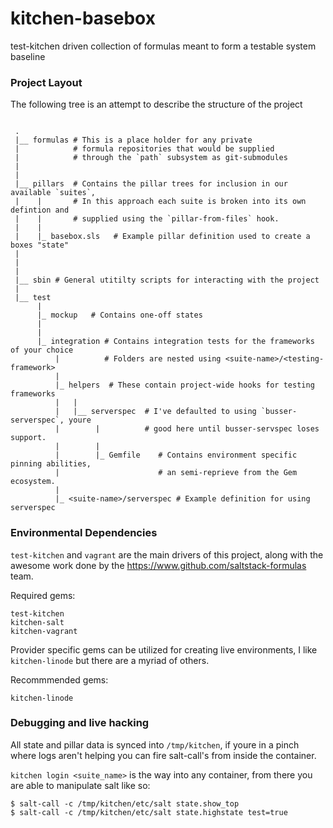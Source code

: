 # kitchen-basebox

test-kitchen driven collection of formulas meant to form a testable system baseline


### Project Layout

The following tree is an attempt to describe the structure of the project

```

 .
 |__ formulas # This is a place holder for any private
 |            # formula repositories that would be supplied
 |            # through the `path` subsystem as git-submodules
 |
 |
 |__ pillars  # Contains the pillar trees for inclusion in our available `suites`,
 |    |       # In this approach each suite is broken into its own defintion and
 |    |       # supplied using the `pillar-from-files` hook.
 |    |
 |    |_ basebox.sls   # Example pillar definition used to create a boxes "state"
 |
 |
 |
 |__ sbin # General utitilty scripts for interacting with the project
 |
 |__ test
      |
      |_ mockup   # Contains one-off states
      |
      |
      |_ integration # Contains integration tests for the frameworks of your choice
          |          # Folders are nested using <suite-name>/<testing-framework>
          |
          |_ helpers  # These contain project-wide hooks for testing frameworks
          |   |
          |   |__ serverspec  # I've defaulted to using `busser-serverspec`, youre
          |        |          # good here until busser-servspec loses support.
          |        |
          |        |_ Gemfile    # Contains environment specific pinning abilities,
          |                      # an semi-reprieve from the Gem ecosystem.
          |
          |_ <suite-name>/serverspec # Example definition for using serverspec

```


### Environmental Dependencies

`test-kitchen` and `vagrant` are the main drivers of this project, along with the
awesome work done by the https://www.github.com/saltstack-formulas team.


Required gems:
```
test-kitchen
kitchen-salt
kitchen-vagrant
```

Provider specific gems can be utilized for creating live environments,
I like `kitchen-linode` but there are a myriad of others.

Recommmended gems:
```
kitchen-linode
```


### Debugging and live hacking

All state and pillar data is synced into `/tmp/kitchen`, if youre in a pinch
where logs aren't helping you can fire salt-call's from inside the container.

`kitchen login <suite_name>` is the way into any container, from there you
are able to manipulate salt like so:

```
$ salt-call -c /tmp/kitchen/etc/salt state.show_top
$ salt-call -c /tmp/kitchen/etc/salt state.highstate test=true
```
